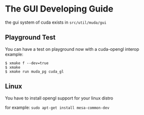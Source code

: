 # The GUI Developing Guide

the gui system of cuda exists in `src/util/muda/gui`


## Playground Test

You can have a test on playground now with a cuda-opengl interop example:

```shell
$ xmake f --dev=true
$ xmake
$ xmake run muda_pg cuda_gl
```

## Linux

You have to install opengl support for your linux distro

for example: `sudo apt-get install mesa-common-dev`

